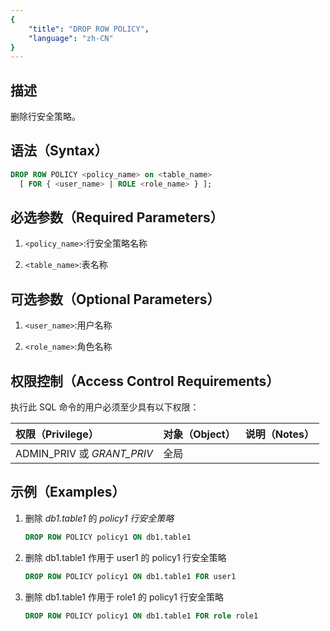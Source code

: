 ```yaml
---
{
    "title": "DROP ROW POLICY",
    "language": "zh-CN"
}
---
```


<!--
Licensed to the Apache Software Foundation (ASF) under one
or more contributor license agreements.  See the NOTICE file
distributed with this work for additional information
regarding copyright ownership.  The ASF licenses this file
to you under the Apache License, Version 2.0 (the
"License"); you may not use this file except in compliance
with the License.  You may obtain a copy of the License at

  http://www.apache.org/licenses/LICENSE-2.0

Unless required by applicable law or agreed to in writing,
software distributed under the License is distributed on an
"AS IS" BASIS, WITHOUT WARRANTIES OR CONDITIONS OF ANY
KIND, either express or implied.  See the License for the
specific language governing permissions and limitations
under the License.
-->


## 描述
删除行安全策略。

## 语法（Syntax）

```sql
DROP ROW POLICY <policy_name> on <table_name>
  [ FOR { <user_name> | ROLE <role_name> } ];
```

## 必选参数（Required Parameters）

1. `<policy_name>`:行安全策略名称

2. `<table_name>`:表名称

## 可选参数（Optional Parameters）

1. `<user_name>`:用户名称

2. `<role_name>`:角色名称

## 权限控制（Access Control Requirements）

执行此 SQL 命令的用户必须至少具有以下权限：

| 权限（Privilege）          | 对象（Object） | 说明（Notes） |
| :------------------------- | :------------- | :------------ |
| ADMIN_PRIV 或 *GRANT_PRIV* | 全局           |               |

## 示例（Examples）

1. 删除 *db1.table1* 的 *policy1 行安全策略*

    ```sql
    DROP ROW POLICY policy1 ON db1.table1
    ```

2. 删除 db1.table1 作用于 user1 的 policy1 行安全策略

    ```sql
    DROP ROW POLICY policy1 ON db1.table1 FOR user1
    ```

3. 删除 db1.table1 作用于 role1 的 policy1 行安全策略

    ```sql
    DROP ROW POLICY policy1 ON db1.table1 FOR role role1
    ```